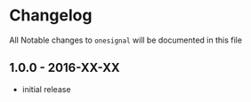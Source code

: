 # Changelog

All Notable changes to `onesignal` will be documented in this file

## 1.0.0 - 2016-XX-XX

- initial release
